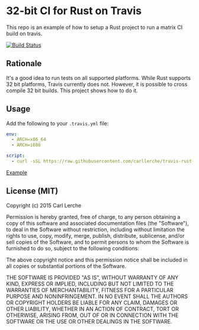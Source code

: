 # 32-bit CI for Rust on Travis

This repo is an example of how to setup a Rust project to run a matrix
CI build on travis.

[![Build Status](https://travis-ci.org/carllerche/travis-rust-matrix.svg?branch=master)](https://travis-ci.org/carllerche/travis-rust-matrix)

## Rationale

It's a good idea to run tests on all supported platforms. While Rust
supports 32 bit platforms, Travis currently does not. However, it is
possible to cross compile 32 bit builds. This project shows how to do
it.

## Usage

Add the following to your `.travis.yml` file:

```yaml
env:
  - ARCH=x86_64
  - ARCH=i686

script:
  - curl -sSL https://raw.githubusercontent.com/carllerche/travis-rust-matrix/master/test | bash
```

[Example](.travis.yml)

## License (MIT)

Copyright (c) 2015 Carl Lerche

Permission is hereby granted, free of charge, to any person obtaining a
copy of this software and associated documentation files (the
"Software"), to deal in the Software without restriction, including
without limitation the rights to use, copy, modify, merge, publish,
distribute, sublicense, and/or sell copies of the Software, and to
permit persons to whom the Software is furnished to do so, subject to
the following conditions:

The above copyright notice and this permission notice shall be included
in all copies or substantial portions of the Software.

THE SOFTWARE IS PROVIDED "AS IS", WITHOUT WARRANTY OF ANY KIND, EXPRESS
OR IMPLIED, INCLUDING BUT NOT LIMITED TO THE WARRANTIES OF
MERCHANTABILITY, FITNESS FOR A PARTICULAR PURPOSE AND NONINFRINGEMENT.
IN NO EVENT SHALL THE AUTHORS OR COPYRIGHT HOLDERS BE LIABLE FOR ANY
CLAIM, DAMAGES OR OTHER LIABILITY, WHETHER IN AN ACTION OF CONTRACT,
TORT OR OTHERWISE, ARISING FROM, OUT OF OR IN CONNECTION WITH THE
SOFTWARE OR THE USE OR OTHER DEALINGS IN THE SOFTWARE.
